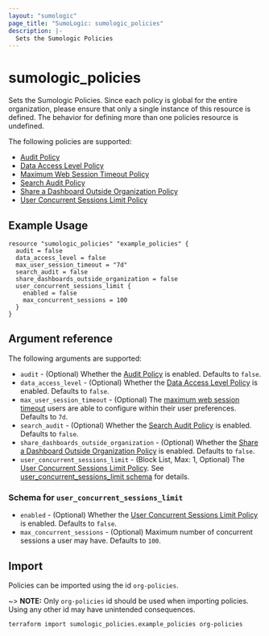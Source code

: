 ```yaml
---
layout: "sumologic"
page_title: "SumoLogic: sumologic_policies"
description: |-
  Sets the Sumologic Policies
---
```


# sumologic_policies
Sets the Sumologic Policies. Since each policy is global for the entire organization, please ensure that only a single
instance of this resource is defined. The behavior for defining more than one policies resource is undefined.

The following policies are supported:
- [Audit Policy][1]
- [Data Access Level Policy][2]
- [Maximum Web Session Timeout Policy][3]
- [Search Audit Policy][4]
- [Share a Dashboard Outside Organization Policy][5]
- [User Concurrent Sessions Limit Policy][6]

## Example Usage
```hcl
resource "sumologic_policies" "example_policies" {
  audit = false
  data_access_level = false
  max_user_session_timeout = "7d"
  search_audit = false
  share_dashboards_outside_organization = false
  user_concurrent_sessions_limit {
    enabled = false
    max_concurrent_sessions = 100
  }
}
```

## Argument reference

The following arguments are supported:

- `audit` - (Optional) Whether the [Audit Policy][1] is enabled. Defaults to `false`.
- `data_access_level` - (Optional) Whether the [Data Access Level Policy][2] is enabled. Defaults to `false`.
- `max_user_session_timeout` - (Optional) The [maximum web session timeout][3] users are able to configure within their user preferences. Defaults to `7d`.
- `search_audit` - (Optional) Whether the [Search Audit Policy][4] is enabled. Defaults to `false`.
- `share_dashboards_outside_organization` - (Optional) Whether the [Share a Dashboard Outside Organization Policy][5] is enabled. Defaults to `false`.
- `user_concurrent_sessions_limit` - (Block List, Max: 1, Optional) The [User Concurrent Sessions Limit Policy][6]. See [user_concurrent_sessions_limit schema](#user_concurrent_sessions_limit) for details.

### Schema for `user_concurrent_sessions_limit`
- `enabled` - (Optional) Whether the [User Concurrent Sessions Limit Policy][6] is enabled. Defaults to `false`.
- `max_concurrent_sessions` - (Optional) Maximum number of concurrent sessions a user may have. Defaults to `100`.

## Import
Policies can be imported using the id `org-policies`.

~> **NOTE:** Only `org-policies` id should be used when importing policies. Using any other id may have unintended consequences.

```hcl
terraform import sumologic_policies.example_policies org-policies
```

[1]: https://help.sumologic.com/Manage/Security/Audit-Index
[2]: https://help.sumologic.com/Manage/Security/Data_Access_Level_for_Shared_Dashboards
[3]: https://help.sumologic.com/Manage/Security/Set_a_Maximum_Web_Session_Timeout
[4]: https://help.sumologic.com/Manage/Security/Search_Audit_Index
[5]: https://help.sumologic.com/Visualizations-and-Alerts/Dashboards/Share_Dashboards/Share_a_Dashboard_Outside_Your_Org
[6]: https://help.sumologic.com/Manage/Security/Set_a_Limit_for_User_Concurrent_Sessions
